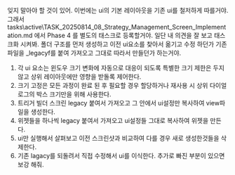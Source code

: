 잊지 말아야 할 것이 있어. 이번에는 ui의 기본 레이아웃을 기존 ui를 철저하게 따를거야. 그래서 tasks\active\TASK_20250814_08_Strategy_Management_Screen_Implementation.md 에서 Phase 4 를 별도의 태스크로 등록할거야. 일단 내 의견을 잘 보고 태스크화 시켜봐. 폴더 구조를 먼저 생성하고 이전 ui요소를 찾아서 옮기고 수정 하던가 기존 파일을 _legacyf를 붙여 가져오고 그대로 따라서 만들던가 하는거야.
1. 각 ui 요소는 윈도우 크기 변화에 자동으로 대응이 되도록 특별한 크기 제한은 두지 않고 상위 레이아웃에만 영향을 받돌록 제어한다.
2. 크기 고정은 모든 과정이 완료 된 후 필요할 경우 할당하거나 재사용 시 상위 다이얼 로그의 박스 크기만을 위해 사용한다.
3. 트리거 빌더 스크린 legacy 붙여서 가져오고 그 안에서 ui설정만 복사하여 view파일을 생성한다.
4. 위젯들을 하나씩 legacy 붙여서 가져오고 ui설정들 그대로 복사하여 위젯을 만든다.
5. ui만 실행해서 살펴보고 이전 스크린샷과 비교하여 다를 경우 새로 생성한것들을 삭제한다.
6. 기존 lagacy를 되돌려서 직접 수정해서 ui를 이식한다.
추가로 빠진 부분이 있으면 보강 해줘.